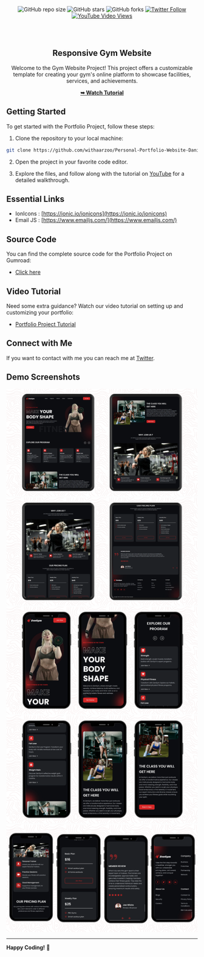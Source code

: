 <div align="center">
  
![GitHub repo size](https://img.shields.io/github/repo-size/withaarzoo/Personal-Portfolio-Website-Dani)
![GitHub stars](https://shields.io/github/stars/withaarzoo/Personal-Portfolio-Website-Dani?style=social)
![GitHub forks](https://shields.io/github/forks/withaarzoo/Personal-Portfolio-Website-Dani?style=social)
[![Twitter Follow](https://shields.io/twitter/follow/withaarzoo?style=social)](https://twitter.com/intent/follow?screen_name=withaarzoo)
[![YouTube Video Views](https://shields.io/youtube/views/SAu7e09vXoQ?style=social)](https://youtu.be/SAu7e09vXoQ)

  <br />
  <br />

  <h2 align="center">Responsive Gym Website</h2>

  Welcome to the Gym Website Project! This project offers a customizable template for creating your gym's online platform to showcase facilities, services, and achievements.

  <a href="#"><strong>➥ Watch Tutorial</strong></a>

</div>

## Getting Started

To get started with the Portfolio Project, follow these steps:

1. Clone the repository to your local machine:

```bash
git clone https://github.com/withaarzoo/Personal-Portfolio-Website-Dani.git
```

2. Open the project in your favorite code editor.

3. Explore the files, and follow along with the tutorial on [YouTube](https://youtu.be/hwvjhS5Ut_k) for a detailed walkthrough.

## Essential Links

- IonIcons : [https://ionic.io/ionicons](https://ionic.io/ionicons)
- Email JS : [https://www.emailjs.com/](https://www.emailjs.com/)

## Source Code

You can find the complete source code for the Portfolio Project on Gumroad:

- [Click here](https://arzoo6.gumroad.com/l/vqkhv)

## Video Tutorial

Need some extra guidance? Watch our video tutorial on setting up and customizing your portfolio:

- [Portfolio Project Tutorial](https://youtu.be/elFHimbsxtQ)

## Connect with Me

If you want to contact with me you can reach me at [Twitter](https://twitter.com/withaarzoo).

## Demo Screenshots

![dani portfolio Desktop Demo](./readme-images/desktop1.png "Desktop Demo")
![dani portfolio Desktop Demo](./readme-images/desktop2.png "Desktop Demo")
![dani portfolio Mobile Demo](./readme-images/mobile1.png "Mobile Demo")
![dani portfolio Mobile Demo](./readme-images/mobile2.png "Mobile Demo")
![dani portfolio Mobile Demo](./readme-images/mobile3.png "Mobile Demo")

---

**Happy Coding!** 🚀
